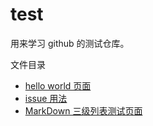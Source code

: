 # test
用来学习 github 的测试仓库。

文件目录  
- [hello world 页面](hello.html)
- [issue 用法](bugs.md)
- [MarkDown 三级列表测试页面](re.md)

